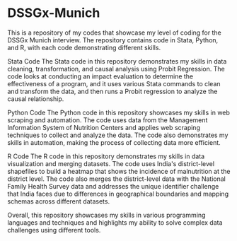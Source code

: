 # DSSGx-Munich
This is a repository of my codes that showcase my level of coding for the DSSGx Munich interview. The repository contains code in Stata, Python, and R, with each code demonstrating different skills.

Stata Code
The Stata code in this repository demonstrates my skills in data cleaning, transformation, and causal analysis using Probit Regression. The code looks at conducting an impact evaluation to determine the effectiveness of a program, and it uses various Stata commands to clean and transform the data, and then runs a Probit regression to analyze the causal relationship.

Python Code
The Python code in this repository showcases my skills in web scraping and automation. The code uses data from the Management Information System of Nutrition Centers and applies web scraping techniques to collect and analyze the data. The code also demonstrates my skills in automation, making the process of collecting data more efficient.

R Code
The R code in this repository demonstrates my skills in data visualization and merging datasets. The code uses India's district-level shapefiles to build a heatmap that shows the incidence of malnutrition at the district level. The code also merges the district-level data with the National Family Health Survey data and addresses the unique identifier challenge that India faces due to differences in geographical boundaries and mapping schemas across different datasets.

Overall, this repository showcases my skills in various programming languages and techniques and highlights my ability to solve complex data challenges using different tools.
